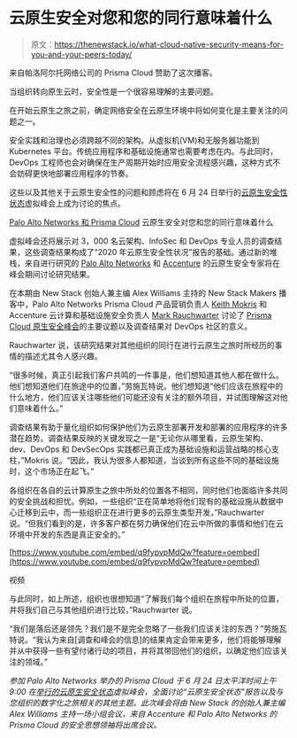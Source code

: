 # 云原生安全对您和您的同行意味着什么

> 原文：<https://thenewstack.io/what-cloud-native-security-means-for-you-and-your-peers-today/>

来自帕洛阿尔托网络公司的 Prisma Cloud 赞助了这次播客。

当组织转向原生云时，安全性是一个很容易理解的主要问题。

在开始云原生之旅之前，确定网络安全在云原生环境中将如何变化是主要关注的问题之一。

安全实践和治理也必须跨越不同的架构。从虚拟机(VM)和无服务器功能到 Kubernetes 平台。传统应用程序和基础设施通常也需要考虑在内。与此同时，DevOps 工程师也会对确保在生产周期开始时应用安全流程感兴趣，这种方式不会妨碍更快地部署应用程序的节奏。

这些以及其他关于云原生安全性的问题和顾虑将在 6 月 24 日举行的[云原生安全性状态](https://start.paloaltonetworks.com/state-of-cloud-native-security)虚拟峰会上成为讨论的焦点。

[Palo Alto Networks 和 Prisma Cloud](https://thenewstack.simplecast.com/episodes/what-cloud-native-security-means-for-you-and-your-peers-today-by-palo-alto-networks-and-prisma-cloud) 云原生安全对您和您的同行意味着什么

虚拟峰会还将展示对 3，000 名云架构、InfoSec 和 DevOps 专业人员的调查结果，这些调查结果构成了“2020 年云原生安全性状况”报告的基础。通过新的堆栈，来自进行研究的 [Palo Alto Networks](https://www.paloaltonetworks.com/prisma/cloud) 和 [Accenture](https://www.accenture.com/us-en) 的云原生安全专家将在峰会期间讨论研究结果。

在本期由 New Stack 创始人兼主编 Alex Williams 主持的 New Stack Makers 播客中，Palo Alto Networks Prisma Cloud 产品营销负责人 [Keith Mokris](https://www.linkedin.com/in/keithmokris) 和 Accenture 云计算和基础设施安全负责人 [Mark Rauchwarter](https://www.linkedin.com/in/mark-rauchwarter-03a67932) 讨论了 [Prisma Cloud 原生安全峰会](https://start.paloaltonetworks.com/state-of-cloud-native-security)的主要议题以及调查结果对 DevOps 社区的意义。

Rauchwarter 说，该研究结果对其他组织的同行在进行云原生之旅时所经历的事情的描述尤其令人感兴趣。

“很多时候，真正引起我们客户共鸣的一件事是，他们想知道其他人都在做什么。他们想知道他们在旅途中的位置，”劳施瓦特说。他们想知道“他们应该在旅程中的什么地方，他们应该关注哪些他们可能还没有关注的额外项目，并试图理解这对他们意味着什么。”

调查结果有助于量化组织如何保护他们为云原生部署开发和部署的应用程序的许多潜在趋势。调查结果反映的关键发现之一是“无论你从哪里看，云原生架构、dev、DevOps 和 DevSecOps 实践都已真正成为基础设施和运营战略的核心支柱，”Mokris 说。“因此，我认为很多人都知道，当谈到所有这些不同的基础设施时，这个市场正在起飞。”

各组织在各自的云计算原生之旅中所处的位置各不相同，同时他们也面临许多共同的安全挑战和担忧。例如，一些组织“正在简单地将他们现有的基础设施从数据中心迁移到云中，而一些组织正在进行更多的云原生类型开发，”Rauchwarter 说。“但我们看到的是，许多客户都在努力确保他们在云中所做的事情和他们在云环境中开发的东西是真正安全的。”

[https://www.youtube.com/embed/q9fypvpMdQw?feature=oembed](https://www.youtube.com/embed/q9fypvpMdQw?feature=oembed)

视频

与此同时，如上所述，组织也很想知道“了解我们每个组织在旅程中所处的位置，并将我们自己与其他组织进行比较，”Rauchwarter 说。

“我们是落后还是领先？我们是不是完全忽略了一些我们应该关注的东西？”劳施瓦特说。“我认为来自[调查和峰会的信息]的结果肯定会带来更多，他们将能够理解并从中获得一些有望付诸行动的项目，并将其带回他们的组织，以确定他们应该关注的领域。”

*参加 Palo Alto Networks 举办的 Prisma Cloud 于 6 月 24 日太平洋时间上午 9:00 在[举行的云原生安全状态](https://start.paloaltonetworks.com/state-of-cloud-native-security)虚拟峰会，全面讨论“云原生安全状态”报告以及与您组织的数字化之旅相关的其他主题。此次峰会将由 New Stack 的创始人兼主编 Alex Williams 主持一场小组会议，来自 Accenture 和 Palo Alto Networks 的 Prisma Cloud 的安全思想领袖将出席会议。*

<svg xmlns:xlink="http://www.w3.org/1999/xlink" viewBox="0 0 68 31" version="1.1"><title>Group</title> <desc>Created with Sketch.</desc></svg>